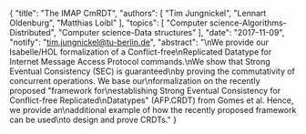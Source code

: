 {
    "title": "The IMAP CmRDT",
    "authors": [
        "Tim Jungnickel",
        "Lennart Oldenburg",
        "Matthias Loibl"
    ],
    "topics": [
        "Computer science-Algorithms-Distributed",
        "Computer science-Data structures"
    ],
    "date": "2017-11-09",
    "notify": "tim.jungnickel@tu-berlin.de",
    "abstract": "\nWe provide our Isabelle/HOL formalization of a Conflict-free\nReplicated Datatype for Internet Message Access Protocol commands.\nWe show that Strong Eventual Consistency (SEC) is guaranteed\nby proving the commutativity of concurrent operations. We base our\nformalization on the recently proposed \"framework for\nestablishing Strong Eventual Consistency for Conflict-free Replicated\nDatatypes\" (AFP.CRDT) from Gomes et al. Hence, we provide an\nadditional example of how the recently proposed framework can be used\nto design and prove CRDTs."
}